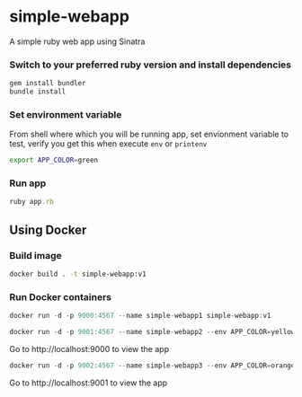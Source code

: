 
# simple-webapp

A simple ruby web app using Sinatra

### Switch to your preferred ruby version and install dependencies

```ruby
gem install bundler
bundle install
```

### Set environment variable

From shell where which you will be running app, set envionment variable to test, verify you get this when execute `env` or `printenv`

```bash
export APP_COLOR=green
```

### Run app

```ruby
ruby app.rb
```

## Using Docker

### Build image

```bash
docker build . -t simple-webapp:v1
```

### Run Docker containers

```go
docker run -d -p 9000:4567 --name simple-webapp1 simple-webapp:v1
```

```go
docker run -d -p 9001:4567 --name simple-webapp2 --env APP_COLOR=yellow simple-webapp:v1
```

Go to http://localhost:9000 to view the app


```go
docker run -d -p 9002:4567 --name simple-webapp3 --env APP_COLOR=orange simple-webapp:v1
```

Go to http://localhost:9001 to view the app
